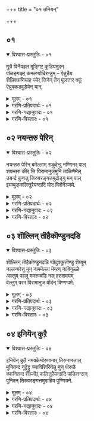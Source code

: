 +++
title = "०१ तनियन्"

+++
## ०१

<details open><summary>विश्वास-प्रस्तुतिः - ०१</summary>

मुन्नै विनैयहल मूङ्गिऱ् कुडियमुदन्  
पॊन्नङ्गऴऱ् कमलप्पोदिरण्डुम् – ऎन्नुडैय  
शॆन्निक्कणियाह च्चेर् त्तिनेन् तॆन् पुलत्तार् क्कू  
ऎन्नुक्कडवुडैयेन् यान्.
</details>

<details><summary>मूलम् - ०१</summary>

मुन्नै विनैयहल मूङ्गिऱ् कुडियमुदन्  
पॊन्नङ्गऴऱ् कमलप्पोदिरण्डुम् – ऎन्नुडैय  
शॆन्निक्कणियाह च्चेर् त्तिनेन् तॆन् पुलत्तार् क्कू  
ऎन्नुक्कडवुडैयेन् यान्.
</details>

<details><summary>गरणि-प्रतिपदार्थः - ०१</summary>

मुन्नै = हिन्दिन, विनै = पापगळु, अहल = अगलि होगुवुदक्कॆन्दु, मूङ्गिल् कुडि अमुदन् = ’मूङ्गिल् कुडि’ कुलद तिरुवरङ्गत्तमुदन, पॊन् = चिन्नदन्थ, अम् = सुन्दरवाद, कऴल् = पादगळॆम्ब, कमलप्पोदु इरण्डुम् = कमलपुष्पगळु ऎरडन्नु, ऎन्नुडैय = नन्न, शॆन्निक्कू = तलॆगॆ, अणिआह = भूषणवागि, शेर् त्तिनेन् = तॊट्टिद्देनॆ, तॆन् पुलत्तार् क्कू = दक्षिणद किङ्कररिगॆ, ऎन्नुक्कू = एतक्कागि, कडवु उडैयेन् = प्राप्तनागुत्तेनॆ, यान् = नानु?
</details>

<details><summary>गरणि-गद्यानुवादः - ०१</summary>

हिन्दिन पापगळॆल्लवू तॊलगि होगुवुदक्कॆन्दु ’मूङिल् कुडि’ कुलद तिरुवरङ्गत्तमुदन चिन्नदन्थ सुन्दरवाद ऎरडु पादकमलगळन्नु नन्न तलॆगॆ भूषणवागि मुडिदिद्देनॆ. दक्षिणद किङ्कररिगॆ नानेतक्कॆ प्राप्तनागुत्तेनॆ?
</details>

<details><summary>गरणि-विस्तारः - ०१</summary>

’तिरुवरङ्गत्तमुदर्’ – इवर मॊदल हॆसरु ’पॆरिय कोयिल् ’नम्बि’ ऎम्बुदु. ऒन्दु फाल्गुन मासद हस्तानक्षत्रदल्लि इवरु ’मूङिल् कुडि’ ऎम्ब वंशदल्लि जनिसिदरु. अदॊन्दु उत्तम वर्गद वंश. तलॆतलान्तरदिन्द श्रीरङ्गद महामन्दिरदल्लिये इद्दुकॊण्डु पौरोहित्यवन्नु नडॆसुत्ता बन्द ई वंशदवरिगॆ ’पॆरिय कोयिल् नम्बि’ ऎन्दु हॆसरायितु. अदरन्तॆ, इवरिगू अदे हॆसरित्तु. चिक्कवयस्सिनल्ले इवरु सकलशास्त्रपारङ्गतरादरु. अल्लदॆ, तम्म कुलद कसुबाद पौरोहित्यवन्नू, पुराणपठनवन्नू नडॆसुत्ता बन्दरु. भगवद्रामानुजर आप्तशिष्यराद कूरत्ताळ्वाररु इवरन्नु तम्म आचार्यरल्लि शिष्यरागि सेरिसिदरु. इवर प्रतिभॆयन्नु कण्ड आचार्यरु कॊडबेकाद गुरुदक्षिणॆयन्नु तम्म मॆच्चुगॆय गुरुगळन्नु कुरितु नूर ऎण्टु पाशुरगळ अन्तादियॊन्दन्नु रचिसिदरु. आळ्वाररुगळन्नू, अवरु सुळिदाडि, सेवॆमाडि, पाशुरगळन्नु हाडिद दिव्यदेशगळन्नू, तम्म आचार्यर हिरिमॆयन्नू कुरितु अन्तादि विवरिसुत्तदॆ. बळिक, इवरु तम्मकृतियन्नु तम्म आचार्यर सम्मुखदल्लि पठिसिदरु. अदन्नु समग्रवागि केळि हर्षिसिद आचार्यरु अमृतप्रायवाद बरवणिगॆयन्नु कॊट्ट इवरिगॆ ’अमुदन्’ ऎन्दु वात्सल्यदिन्द करॆदरु. अन्दिनिन्द इवर हॆसरु ’तिरुवरङ्गत्तमुदन्’ ऎन्दु प्रसिद्धियायितु.

तनि हेळुत्तदॆ- तिरुवरङ्गत्तमुदन्र पादपद्मगळन्नु नन्न तलॆय मेलॆ, भूषणवागि, मुडिदिद्देनॆ. इदरिन्द नन्न पापकर्मगळॆल्लवू नाशवागुवुवु. इन्नु ननगॆ यमकिङ्करर भयवे इल्ल\! अवर कैगॆ नानेकॆ सिक्केनु?
</details>

## ०२ नयन्तरु पेरिन्

<details open><summary>विश्वास-प्रस्तुतिः - ०२</summary>

नयन्तरु पेरिन् बमॆल्लाम् सऴुदॆन्ऱु नण्णिनर् पाल्  
शयन्तरु कीर् त्ति यिरामानुजमुनि ताळिणैमेल्  
उयर्न्द कुणत्तु त्तिरुवरङ्गत्तमुदोङ्गु मन् पाल्  
इयम्बुङ्कलित्तुऱैयन्दादि योद विशैनॆञ्जमे.
</details>

<details><summary>मूलम् - ०२</summary>

नयन्तरु पेरिन् बमॆल्लाम् सऴुदॆन्ऱु नण्णिनर् पाल्  
शयन्तरु कीर् त्ति यिरामानुजमुनि ताळिणैमेल्  
उयर्न्द कुणत्तु त्तिरुवरङ्गत्तमुदोङ्गु मन् पाल्  
इयम्बुङ्कलित्तुऱैयन्दादि योद विशैनॆञ्जमे.
</details>

<details><summary>गरणि-प्रतिपदार्थः - ०२</summary>

नयम् = अग्गवाद \(अल्पवाद\) फलवन्नु, तरु = तरुव, पेर् इन्बम् ऎल्लाम् = अल्पप्रेम \(भक्ति\)यॆल्लवू, पऴुदु ऎन्ऱु = प्रयोजनविल्लद्दु \(व्यर्थ\) ऎन्दु, नण्णिनर् पाल् = \(नम्बि\) आश्रयिसिदवर विषयदल्लि, शयम् = जयवन्नु, तरु = तरुव, कीर् त्ति = कीर्तियन्नुळ्ळ, इरामानुजमुनि= श्रीरामनुजमुनिय, ताळ् इणै मेल् = श्रीरामानुजमुनिय, ताळ् इणै मेल् = ऎरडु पादगळ विषयदल्लि, उयर्न्द = श्रेष्ठवाद, कुणत्तु = गुणगळ, तिरुवरङ्गत्तु अमुदु = तिरुवरङ्गत्तमुदनार् \(श्रीरङ्गद अमृतसमानरु\), ओङ्गुम् अन्बाल् = उक्कि उक्कि हरियुत्तिरुव \(उन्नतवाद\) भक्तियिन्द, \(हॊरबिद्द\) इयम्बुम् = मातुगळाद, कलित्तुऱै अन्दादि = ’कलि, तुरै’ ऎम्ब कट्टुपाडिन अन्तादियन्नु, ओद = पठिसलु, इशै = सम्मतिसु, नॆञ्जमे = मनस्से.
</details>

<details><summary>गरणि-गद्यानुवादः - ०२</summary>

अग्गवाद फलवन्नु तरुव अल्पप्रेमवॆल्लवू व्यर्थवादद्दु ऎन्दु नम्बि, आश्रयिसिदवर विषयदल्लि जयवन्नुण्टुमाडुव कीर्तियन्नुळ्ळ श्रीरामानुजमुनिय ऎरडु पादगळ विषयदल्लि अत्युत्तमगुणगळुळ्ळ तिरुवरङ्गत्तमुदनातर अतिशयवाद भक्तियिन्द हॊरबिद्द ’कलितुरै’ ऎम्ब कट्टुपाडिन अन्तादियन्नु, मनस्से, पठिसलु सम्मतिसु.
</details>

<details><summary>गरणि-विस्तारः - ०२</summary>

’नयन्तरु पेरिन्बमॆल्लाम् पऴुदु” – तात्कालिवाद अल्पफलगळन्नु कॊडतक्कवु इन्द्रियगळु. अवुगळिन्द शाश्वतवाद सुखवॆम्बुदन्नु काणलारॆवु. इन्द्रियगळिगॆ आळागि, संसार बन्धनदल्लि सिक्किबिद्दु, पापगळन्नु माडुत्तले बरुवुदु मनुष्यन सामान्य स्वभाव, संसारबन्धनदिन्द बिडुगडॆ हॊन्दबेकु. अदिल्लदॆ, इन्द्रियगळ वशवागुव जीवन व्यर्थजीवनवॆन्दु तिळियुवुदु विवेक. अनुभव, सत्सङ्ग, सज्जनसेवॆ – इदन्नुण्टुमाडुत्तदॆ.

“कलि-तुऱै” – कन्नडद समवाद वृत्तगळ हागॆये, तमिळिन नाल्कुपादगळ वृत्तगळल्लि हलवु बगॆगळिवॆ. अवुगळ रचनॆगॆ कट्टुपाडुगळु इवॆ. “कलि-तुऱै” ऎम्बुदु अवुगळल्लि ऒन्दु विशिष्टरीतियदु.

“अन्तादि” – ऒन्दु पाशुरद कडॆय पदवन्नॊ, पददभागवन्नो अदर मुन्दिन पाशुरद मॊदल पदवागि \(भागवागि\) माडिकॊण्डु \(वृत्तवन्नु\) पाशुरवन्नु रचिसुत्ता होदरॆ अदु अन्तादि रचनॆयागुत्तदॆ.

तनि हेळुत्तदॆ- मनस्से, इन्द्रियगळु नीडुव अल्पफलवॆल्ल व्यर्थवॆन्दु तिळिदु, संसार बन्धनदिन्द बिडुगडॆ हॊन्दुव मार्गवन्नु तोरिसिद श्रीरामानुजर तिरुवडिगळन्नु आश्रयिसिद्द महागुणवन्तनाद तिरुवरङ्गत्तमुदर् अन्तादि पाशुरगळन्नु भक्तियिन्द ओदुवुदक्कॆ सम्मतिसु.
</details>

## ०३ शॊल्लिन् तॊहैकॊण्डुनदडि

<details open><summary>विश्वास-प्रस्तुतिः - ०३</summary>

शॊल्लिन् तॊहैकॊण्डुनदडि प्पोदुक्कूत्तॊण्डु शॆय्युम्  
नल्लन्बरेत्तु मुन् नाममॆल्ला मॆन्ऱन् नाविनुळ्ळे  
अल्लुम् पहलु ममरुम्बडि नल् हरुशमयम्  
वॆल्लुम् परम विरामानुज वीदॆन् विण्णप्पमे.
</details>

<details><summary>मूलम् - ०३</summary>

शॊल्लिन् तॊहैकॊण्डुनदडि प्पोदुक्कूत्तॊण्डु शॆय्युम्  
नल्लन्बरेत्तु मुन् नाममॆल्ला मॆन्ऱन् नाविनुळ्ळे  
अल्लुम् पहलु ममरुम्बडि नल् हरुशमयम्  
वॆल्लुम् परम विरामानुज वीदॆन् विण्णप्पमे.
</details>

<details><summary>गरणि-प्रतिपदार्थः - ०३</summary>

अडि प्पोदक्कू = निन्न पादपद्मगळिगॆ तॊण्डु शॆय्युम् = सेवॆ माडुव, नल् अन्बर् = उत्तम भक्तरु. एत्तुम् = स्तुतिसुव, उन् नामम् ऎल्लाम् = निन्न नामगळॆल्लवू, ऎन् तन् = नन्न, नाविनुळ्ळे = नालगॆयल्लि, अल्लुम् = रात्रियू, पहलुम् = हगलू, अमरुम् पडि = स्थिरवागिरुवन्तॆ \(नॆलॆ निल्लुवन्तॆ\), अऱुशमयम् = सिद्धवाद \(आरु\) मतगळन्नु, वॆल्लुम् = गॆल्लुव \(गॆद्दन्थ\), परम = श्रेष्ठने, इरामानुज = रामानुज, ईदु = इदे, ऎन् विण्णप्पमे = नन्न बिन्नह.
</details>

<details><summary>गरणि-गद्यानुवादः - ०३</summary>

तुम्ब मातुगळन्नु बळसिकॊण्डु, निन्न पादपद्मगळिगॆ सेवॆ नडॆसुव उत्तम भक्तरु स्तुतिसुव निन्न ऎल्ला नामगळू नन्न नालगॆयल्लि ऎडॆबिडदन्तॆ \(हगलू रात्रियु\) नॆलॆनिल्लुवन्तॆ, सिद्धवाद \(आरु\) मतगळन्नु गॆद्दन्थ श्रेष्ठने, रामानुज, इदे नन्न बिन्नह.
</details>

<details><summary>गरणि-विस्तारः - ०३</summary>

भगवद्रामानुजर हिरिमॆयेनॆम्बुदन्नु ई तनि हेळुत्तदॆ. अवर कालदल्लि प्रचारदल्लिद्द “शैव, वैष्णव, शाक्तेय, गाणापत्य, कापालि” ऎम्ब आरु मतगळन्नु खण्डिसि, विशिष्टाद्वैत मतवन्नु प्रतिपादिसिदवरु अवरु. अवरन्नु अनुसरिसिद भक्तरु अवर तिरुवडिगळन्नु नानारीतियल्लि हॊगळि हाडिदरु. हागू तिरुवडिगळ सेवॆयन्नू नडॆसिदरु.

तनि हेळुत्तदॆ- प्रचारदल्लिद्द आरु मतगळन्नु जयिसिद श्रेष्ठने, रामानुजने, निन्न सद्भक्तरु निन्नन्नु हॊगळि हाडिन निन्न ऎल्ला तिरुनामगळू नन्न नालगॆयल्लि ऎडॆबिडदन्तॆ निन्तिरुवन्तॆ अनुग्रहिसु. इदे नन्न बिन्नह.

ई बिन्नह रामानुज पन्थद प्रतिभक्तनिगू ऒप्पुत्तदॆ ऎनिसुत्तदॆ.

मेलॆ हेळिद मूरु तनिगळे ई नूट्रन्दादियल्लि हॆच्चु बळकॆयल्लिर तक्कवु. आदरॆ, मुन्दॆ हेळलिरुव इन्नॊन्दु तनियन्नू कॆलवु कडॆ बळसलागुत्तदॆ.
</details>

## ०४ इनियॆन् कुऱै

<details open><summary>विश्वास-प्रस्तुतिः - ०४</summary>

इनियॆन् कुऱै नमक्कॆम्बॆरुमानार् तिरुनामत्ताल्  
मुनितन्द नूट्रॆट्टु च्चावित्तिरियॆन्नु नुण् पॊरुळै  
क्कनितन्द शॆञ्जॊऱ् कलित्तुऱैयन्दादि पाडित्तन्दान्  
पुनिदन् तिरुवरङ्गत्तमुदाहिय पुण्णियने.
</details>

<details><summary>मूलम् - ०४</summary>

इनियॆन् कुऱै नमक्कॆम्बॆरुमानार् तिरुनामत्ताल्  
मुनितन्द नूट्रॆट्टु च्चावित्तिरियॆन्नु नुण् पॊरुळै  
क्कनितन्द शॆञ्जॊऱ् कलित्तुऱैयन्दादि पाडित्तन्दान्  
पुनिदन् तिरुवरङ्गत्तमुदाहिय पुण्णियने.
</details>

<details><summary>गरणि-प्रतिपदार्थः - ०४</summary>

इनि = इन्नु, ऎन् कुऱै = एनु कॊरतॆ \(एनु कडिमॆ\), नमक्कु = नमगॆ, ऎम्बॆरुमानार् = भगवद्रामानुजर, तिरुनामत्ताल् = पवित्रनामदिन्द, मुनि तन्द = विश्वमित्रमहर्शिकॊट्ट \(चतुर्मुक ब्रह्मकॊट्ट\), नूट्रॆट्टु = नूरऎण्टु, शावित्तिरिऎन्नुम् = सावित्रि ऎम्ब \(गायत्रि ऎम्ब\), नुण् पॊरुळै = अत्युत्तमवाद मन्त्रवन्नु, कनि तन्द = फल तरुव, शॆम्शॊल् = सुन्दरवाद मातुगळ, कलित्तुऱै अन्दादि = ’कलि-तुरै’ ऎम्ब कट्टुपाडिन अन्ताडियन्नु, पाडि तन्दान् = हादिकॊट्टवनु, पुनिदन् = पवित्रवाद \(पुनीतनाड\), तिरुवरङ्गत्तमुदु आहिय = श्रीरङ्गद अमृतवे आगिरुव \(तिरुवरङ्गत्त मुदु ऎम्ब\), पुण्णियने = पुण्यात्मने.
</details>

<details><summary>गरणि-गद्यानुवादः - ०४</summary>

इन्नु नमगॆ कॊरतॆयेनु? भगवद्रामानुजर पवित्रवाद नामदिन्द चतुर्मुखब्रह्मनु विश्वमित्रमुनिगॆ कॊट्ट नूर ऎण्टु ’सावित्रि’ \(गायत्रि\) ऎम्ब अत्युत्तमवाद मन्त्रवन्नु फलतरुव सुन्दरवाद मातुगळ ’कलितुरै’ कट्टुपाडिन अन्ताडियन्नु हादि करुणिसिदवनु पुनीतनाद तिरुवरङ्गत्तमुदु ऎम्ब पुण्यात्मनु.
</details>

<details><summary>गरणि-विस्तारः - ०४</summary>

सर्वेश्वरनाद भगवन्तनु आदियल्लि सृष्टिय सङ्कल्प माडिदनु. मत्तु चतुर्मुख ब्रह्मनन्नु पडॆदनु. अवनिगॆ ’सावित्रि’ \(गायत्रि\) ऎम्ब अतिश्रेष्ठवाद मन्त्रवन्नु उपदेशिसिदनु. अदर उपासना बलदिन्द चतुर्मुखनु ऎल्लवन्नू सृष्टिसलु साध्यवायितु. ई मन्त्रवन्ने चतुर्मुखन विश्वमित्रमहर्षिगॆ उपदेशिसिद्दु. अदर प्रभाववेनॆन्दु विश्वमित्रन कतॆयिन्द तिळिदुबरुत्तदॆ.

ईग, ’तिरुवरङ्गत्तमुदु’ ऎम्ब परमश्रेष्ठनाद पुण्यात्मनु भगवद्रामानुजर हॆसरॆम्ब ’सावित्रि’यन्नु नम्म उद्धारक्कॆन्दु नूर ऎण्टु कलि-तुरै कट्टुपाडिन तमिळु वृत्तगळ रूपदल्लि नमगॆ अनुग्रहिसिद्दानॆ.

“इरामानुजनूट्रन्दादि” यन्नु “प्रबन्ध गायत्रि” “प्रबन्ध सावित्रि” ऎन्दु भक्तियिन्द करॆयुवुदक्कॆ कारणवन्नु ई तनि विवरिसुत्तदॆ. इदरॆ बॆलॆ ऎष्टॆम्बुदन्नू ई रूपकद मूलक हेळलागुत्तदॆ.
</details>
